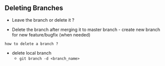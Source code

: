 ## Deleting Branches 

- Leave the branch or delete it ?

- Delete the branch after merging it to master branch
                - create new branch for new feature/bugfix (when needed)


`how to delete a branch ?`

- delete local branch
    - `git branch -d <branch_name>`

    